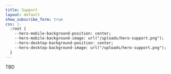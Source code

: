 ```yaml
---
title: Support
layout: default
show_subscribe_form: true
css: |-
  :root {
    --hero-mobile-background-position: center;
    --hero-mobile-background-image: url("/uploads/hero-support.png");
    --hero-desktop-background-position: center;
    --hero-desktop-background-image: url("/uploads/hero-support.png");
  }
---
```


<section class="hero">
TBD
</section>